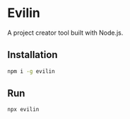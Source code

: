 # Evilin

A project creator tool built with Node.js.


## Installation
```bash
npm i -g evilin
```
## Run
```bash
npx evilin
```

